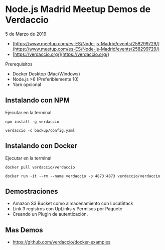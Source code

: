 # Node.js Madrid Meetup Demos de Verdaccio

5 de Marzo de 2019

* [https://www.meetup.com/es-ES/Node-js-Madrid/events/258299729/](https://www.meetup.com/es-ES/Node-js-Madrid/events/258299729/)
* [https://verdaccio.org/](https://verdaccio.org/)


Prerequisitos
* Docker Desktop (Mac/Windows)
* Node.js >6 (Preferiblemente 10)
* Yarn opcional


## Instalando con NPM
Ejecutar en la terminal

```
npm install -g verdaccio

verdaccio -c backup/config.yaml
```

## Instalando con Docker
Ejecutar en la terminal

```
docker pull verdaccio/verdaccio

docker run -it --rm --name verdaccio -p 4873:4873 verdaccio/verdaccio
```

## Demostraciones

- Amazon S3 Bucket como almacenamiento con LocalStack
- Link 3 registros con UpLinks y Permisos por Paquete
- Creando un Plugin de autenticación.


## Mas Demos

- https://github.com/verdaccio/docker-examples
